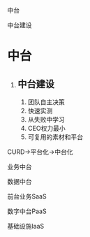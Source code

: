 中台

中台建设

# 中台

1. ## 中台建设

   1. 团队自主决策
   2. 快速实测
   3. 从失败中学习
   4. CEO权力最小
   5. 可复用的素材和平台 

CURD->平台化->中台化

业务中台

数据中台


前台业务SaaS 



数字中台PaaS

基础设施laaS


